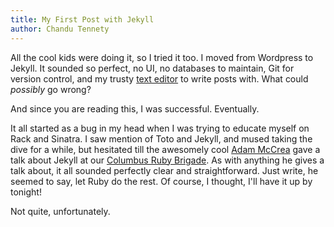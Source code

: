 ```yaml
---
title: My First Post with Jekyll
author: Chandu Tennety
---
```


All the cool kids were doing it, so I tried it too. I moved from Wordpress to Jekyll. It sounded so perfect, no UI, no databases to maintain, Git for version control, and my trusty [text editor](http://vim.org) to write posts with. What could _possibly_ go wrong?

And since you are reading this, I was successful. Eventually.

It all started as a bug in my head when I was trying to educate myself on Rack and Sinatra. I saw mention of Toto and Jekyll, and mused taking the dive for a while, but hesitated till the awesomely cool [Adam McCrea](http://twitter.com/adamlogic) gave a talk about Jekyll at our [Columbus Ruby Brigade](http://columbusrb.com/). As with anything he gives a talk about, it all sounded perfectly clear and straightforward. Just write, he seemed to say, let Ruby do the rest. Of course, I thought, I'll have it up by tonight!

Not quite, unfortunately.
